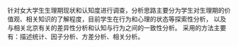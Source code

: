 针对女大学生生理期现状和认知度进行调查，分析思路主要分为学生对生理期的价值观、相关知识的了解程度，目前学生在行为和心理的状态等探索性分析，
以及与相关北京有关的差异性分析和认知与行为之间的一致性分析。
采用的方法主要有：描述统计、因子分析、方差分析、相关分析。
